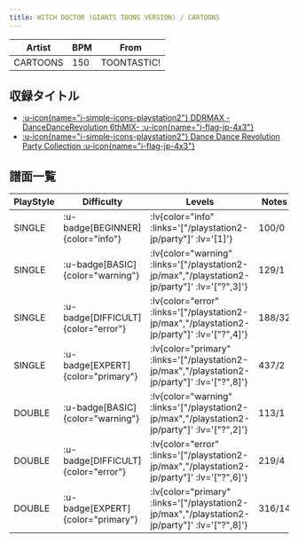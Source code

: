 ```yaml
---
title: WITCH DOCTOR (GIANTS TOONS VERSION) / CARTOONS
---
```


|Artist|BPM|From|
|------|---|----|
|CARTOONS|150|TOONTASTIC!|

## 収録タイトル

- [ :u-icon{name="i-simple-icons-playstation2"} DDRMAX -DanceDanceRevolution 6thMIX- :u-icon{name="i-flag-jp-4x3"} ](/playstation2-jp/max)
- [ :u-icon{name="i-simple-icons-playstation2"} Dance Dance Revolution Party Collection :u-icon{name="i-flag-jp-4x3"} ](/playstation2-jp/party)

## 譜面一覧

|PlayStyle|Difficulty|Levels|Notes|Movie|
|---------|----------|------|-----|-----|
|SINGLE| :u-badge[BEGINNER]{color="info"} | :lv{color="info" :links='["/playstation2-jp/party"]' :lv='[1]'} |100/0||
|SINGLE| :u-badge[BASIC]{color="warning"} | :lv{color="warning" :links='["/playstation2-jp/max","/playstation2-jp/party"]' :lv='["?",3]'} |129/1||
|SINGLE| :u-badge[DIFFICULT]{color="error"} | :lv{color="error" :links='["/playstation2-jp/max","/playstation2-jp/party"]' :lv='["?",4]'} |188/32||
|SINGLE| :u-badge[EXPERT]{color="primary"} | :lv{color="primary" :links='["/playstation2-jp/max","/playstation2-jp/party"]' :lv='["?",8]'} |437/2||
|DOUBLE| :u-badge[BASIC]{color="warning"} | :lv{color="warning" :links='["/playstation2-jp/max","/playstation2-jp/party"]' :lv='["?",2]'} |113/1||
|DOUBLE| :u-badge[DIFFICULT]{color="error"} | :lv{color="error" :links='["/playstation2-jp/max","/playstation2-jp/party"]' :lv='["?",6]'} |219/4||
|DOUBLE| :u-badge[EXPERT]{color="primary"} | :lv{color="primary" :links='["/playstation2-jp/max","/playstation2-jp/party"]' :lv='["?",8]'} |316/14||
